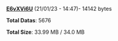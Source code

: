 [**E6vXVi6U**](/data/E6vXVi6U.txt) (21/01/23 - 14:47)- 14142 bytes

**Total Datas**: 5676

**Total Size**: 33.99 MB / 34.0 MB